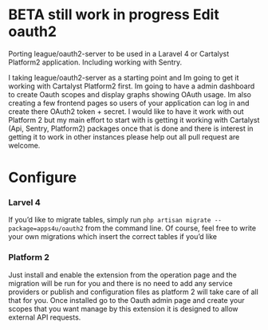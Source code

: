 BETA still work in progress
Edit
oauth2
======

Porting league/oauth2-server to be used in a Laravel 4 or Cartalyst Platform2 application. Including working with Sentry.

I taking league/oauth2-server as a starting point and Im going to get it working with Cartalyst Platform2 first. Im going to have a admin dashboard to create Oauth scopes and display graphs showing OAuth usage. Im also creating a few frontend pages so users of your application can log in and create there OAuth2 token + secret. I would like to have it work with out Platform 2 but my main effort to start with is getting it working with Cartalyst (Api, Sentry, Platform2) packages once that is done and there is interest in getting it to work in other instances please help out all pull request are welcome.

Configure
=========
### Larvel 4
If you’d like to migrate tables, simply run `php artisan migrate --package=apps4u/oauth2` from the command line. Of course, feel free to write your own migrations which insert the correct tables if you’d like

### Platform 2
Just install and enable the extension from the operation page and the migration will be run for you and there is no need to add any service providers or publish and configuration files as platform 2 will take care of all that for you.
Once installed go to the Oauth admin page and create your scopes that you want manage by this extension it is designed to allow external API requests.
